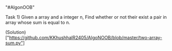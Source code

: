 "#AlgonOOB" 
 
 Task 1) Given a array and a integer n, Find whether or not their exist a pair in array whose sum is equal to n.
 
 (Solution)["https://github.com/KKhushhalR2405/AlgoNOOB/blob/master/two-array-sum.py"]
